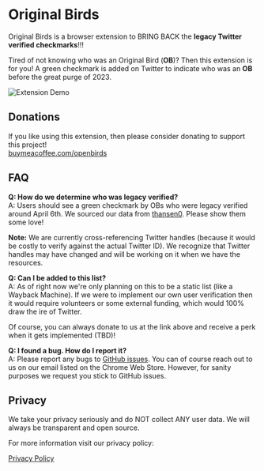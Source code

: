 # Original Birds

Original Birds is a browser extension to BRING BACK the **legacy Twitter verified checkmarks**!!!

Tired of not knowing who was an Original Bird (**OB**)? Then this extension is for you! A green checkmark is added on Twitter to indicate who was an **OB** before the great purge of 2023.

<img src="https://chromestone.github.io/OriginalBirds/images/reynolds.png" alt="Extension Demo">

## Donations

If you like using this extension, then please consider donating to support this project!<br />
[buymeacoffee.com/openbirds](https://www.buymeacoffee.com/openbirds)

## FAQ

**Q: How do we determine who was legacy verified?**<br />
A: Users should see a green checkmark by OBs who were legacy verified around April 6th. We sourced our data from [thansen0](https://github.com/thansen0/verified_twitters). Please show them some love!

**Note:** We are currently cross-referencing Twitter handles (because it would be costly to verify against the actual Twitter ID). We recognize that Twitter handles may have changed and will be working on it when we have the resources.

**Q: Can I be added to this list?**<br />
A: As of right now we're only planning on this to be a static list (like a Wayback Machine). If we were to implement our own user verification then it would require volunteers or some external funding, which would 100% draw the ire of Twitter.

Of course, you can always donate to us at the link above and receive a perk when it gets implemented (TBD)!

**Q: I found a bug. How do I report it?**<br />
A: Please report any bugs to [GitHub issues](https://github.com/chromestone/OriginalBirds/issues). You can of course reach out to us on our email listed on the Chrome Web Store. However, for sanity purposes we request you stick to GitHub issues.

## Privacy

We take your privacy seriously and do NOT collect ANY user data. We will always be transparent and open source.

For more information visit our privacy policy:

[Privacy Policy](privacy.md)
